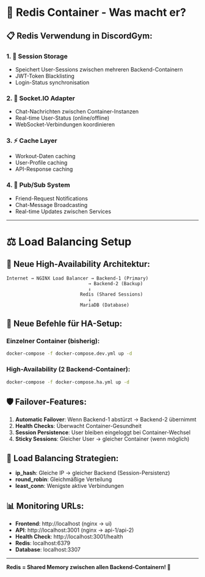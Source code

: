 # 🚀 Redis Container - Was macht er?

## 📋 **Redis Verwendung in DiscordGym:**

### 1. **🔐 Session Storage**
- Speichert User-Sessions zwischen mehreren Backend-Containern
- JWT-Token Blacklisting
- Login-Status synchronisation

### 2. **💬 Socket.IO Adapter** 
- Chat-Nachrichten zwischen Container-Instanzen
- Real-time User-Status (online/offline)
- WebSocket-Verbindungen koordinieren

### 3. **⚡ Cache Layer**
- Workout-Daten caching
- User-Profile caching
- API-Response caching

### 4. **🔄 Pub/Sub System**
- Friend-Request Notifications
- Chat-Message Broadcasting
- Real-time Updates zwischen Services

---

# ⚖️ Load Balancing Setup

## 🎯 **Neue High-Availability Architektur:**

```
Internet → NGINX Load Balancer → Backend-1 (Primary)
                              → Backend-2 (Backup)
                              ↓
                           Redis (Shared Sessions)
                              ↓
                           MariaDB (Database)
```

## 🚀 **Neue Befehle für HA-Setup:**

### **Einzelner Container (bisherig):**
```bash
docker-compose -f docker-compose.dev.yml up -d
```

### **High-Availability (2 Backend-Container):**
```bash
docker-compose -f docker-compose.ha.yml up -d
```

## 🛡️ **Failover-Features:**

1. **Automatic Failover**: Wenn Backend-1 abstürzt → Backend-2 übernimmt
2. **Health Checks**: Überwacht Container-Gesundheit
3. **Session Persistence**: User bleiben eingeloggt bei Container-Wechsel
4. **Sticky Sessions**: Gleicher User → gleicher Container (wenn möglich)

## 🔧 **Load Balancing Strategien:**

- **ip_hash**: Gleiche IP → gleicher Backend (Session-Persistenz)
- **round_robin**: Gleichmäßige Verteilung
- **least_conn**: Wenigste aktive Verbindungen

## 📊 **Monitoring URLs:**

- **Frontend**: http://localhost (nginx → ui)
- **API**: http://localhost:3001 (nginx → api-1/api-2)
- **Health Check**: http://localhost:3001/health
- **Redis**: localhost:6379
- **Database**: localhost:3307

---

**Redis = Shared Memory zwischen allen Backend-Containern! 🧠**
